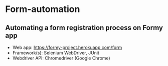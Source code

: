 # Form-automation

## Automating a form registration process on Formy app

- Web app: https://formy-project.herokuapp.com/form
- Framework(s): Selenium WebDriver, JUnit
- Webdriver API: Chromedriver (Google Chrome)
